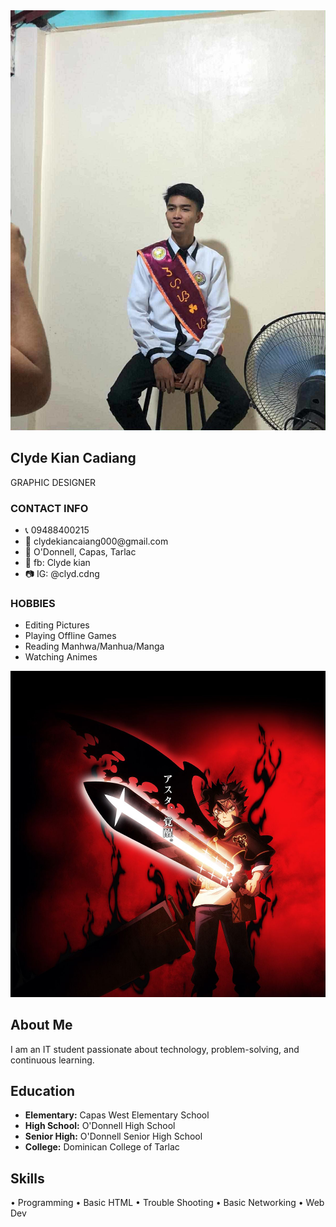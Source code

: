 <!DOCTYPE html>
<html lang="en">
<head>
  <meta charset="UTF-8" />
  <meta name="viewport" content="width=device-width, initial-scale=1.0"/>
  <title>Clyde kian Cadiang Resume</title>
  <link rel="stylesheet" href="styles.css"/>
</head>
<body>
  <div class="resume-container">
    <div class="left-panel">
      <img src="profile.jpg" alt="Profile" class="profile-pic" />
      <h2>Clyde Kian Cadiang</h2>
      <p class="title">GRAPHIC DESIGNER</p>
      <h3>CONTACT INFO</h3>
      <ul>
        <li>📞 09488400215</li>
        <li>📧 clydekiancaiang000@gmail.com</li>
        <li>📍 O'Donnell, Capas, Tarlac</li>
        <li>📘 fb: Clyde kian</li>
        <li>📷 IG: @clyd.cdng</li>
      </ul>
      <h3>HOBBIES</h3>
      <ul>
        <li>Editing Pictures</li>
        <li>Playing Offline Games</li>
        <li>Reading Manhwa/Manhua/Manga</li>
        <li>Watching Animes</li>
      </ul>
      <img src="asta-img.jpg" class="bottom-image" />
    </div>
     <div class="right-panel">
      <section class="about">
        <h2>About Me</h2>
        <p>I am an IT student passionate about technology, problem-solving, and continuous learning.</p>
      </section>
      <section>
        <h2>Education</h2>
        <ul>
          <li><strong>Elementary:</strong> Capas West Elementary School</li>
          <li><strong>High School:</strong> O'Donnell High School</li>
          <li><strong>Senior High:</strong> O'Donnell Senior High School</li>
          <li><strong>College:</strong> Dominican College of Tarlac</li>
        </ul>
      </section>
       <section>
        <h2>Skills</h2>
        <p>• Programming • Basic HTML • Trouble Shooting • Basic Networking • Web Dev</p>
      </section>

      
